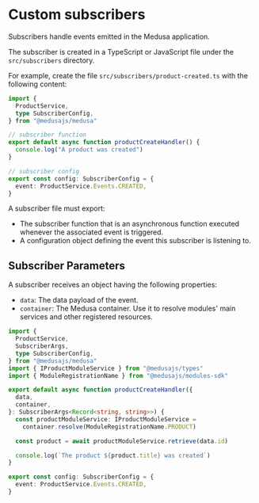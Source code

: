 # Custom subscribers

Subscribers handle events emitted in the Medusa application.

The subscriber is created in a TypeScript or JavaScript file under the `src/subscribers` directory.

For example, create the file `src/subscribers/product-created.ts` with the following content:

```ts
import {
  ProductService,
  type SubscriberConfig,
} from "@medusajs/medusa"

// subscriber function
export default async function productCreateHandler() {
  console.log("A product was created")
}

// subscriber config
export const config: SubscriberConfig = {
  event: ProductService.Events.CREATED,
}
```

A subscriber file must export:

- The subscriber function that is an asynchronous function executed whenever the associated event is triggered.
- A configuration object defining the event this subscriber is listening to.

## Subscriber Parameters

A subscriber receives an object having the following properties:

- `data`: The data payload of the event.
- `container`: The Medusa container. Use it to resolve modules' main services and other registered resources.

```ts
import {
  ProductService,
  SubscriberArgs,
  type SubscriberConfig,
} from "@medusajs/medusa"
import { IProductModuleService } from "@medusajs/types"
import { ModuleRegistrationName } from "@medusajs/modules-sdk"

export default async function productCreateHandler({
  data,
  container,
}: SubscriberArgs<Record<string, string>>) {
  const productModuleService: IProductModuleService =
    container.resolve(ModuleRegistrationName.PRODUCT)

  const product = await productModuleService.retrieve(data.id)

  console.log(`The product ${product.title} was created`)
}

export const config: SubscriberConfig = {
  event: ProductService.Events.CREATED,
}
```